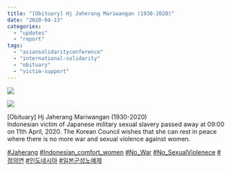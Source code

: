 ```yaml
---
title: "[Obituary] Hj Jaherang Mariwangan (1930-2020)"
date: "2020-04-13"
categories: 
  - "updates"
  - "report"
tags: 
  - "asiansolidarityconference"
  - "international-solidarity"
  - "obituary"
  - "victim-support"
---
```


![](https://womenandwar.net/kr/wp-content/uploads/2020/05/Jaherang-1-1024x1024.jpg)

![](https://womenandwar.net/kr/wp-content/uploads/2020/05/Jaherang-2-1024x1024.jpg)

\[Obituary\] Hj Jaherang Mariwangan (1930-2020)  
Indonesian victim of Japanese military sexual slavery passed away at 09:00 on 11th April, 2020. The Korean Council wishes that she can rest in peace where there is no more war and sexual violence against women.

[#Jaherang](https://www.facebook.com/hashtag/jaherang?source=feed_text&epa=HASHTAG) [#Indonesian\_comfort\_women](https://www.facebook.com/hashtag/indonesian_comfort_women?source=feed_text&epa=HASHTAG) [#No\_War](https://www.facebook.com/hashtag/no_war?source=feed_text&epa=HASHTAG) [#No\_SexualViolenece](https://www.facebook.com/hashtag/no_sexualviolenece?source=feed_text&epa=HASHTAG) [#정의연](https://www.facebook.com/hashtag/%EC%A0%95%EC%9D%98%EC%97%B0?source=feed_text&epa=HASHTAG) [#인도네시아](https://www.facebook.com/hashtag/%EC%9D%B8%EB%8F%84%EB%84%A4%EC%8B%9C%EC%95%84?source=feed_text&epa=HASHTAG) [#일본군성노예제](https://www.facebook.com/hashtag/%EC%9D%BC%EB%B3%B8%EA%B5%B0%EC%84%B1%EB%85%B8%EC%98%88%EC%A0%9C?source=feed_text&epa=HASHTAG)
